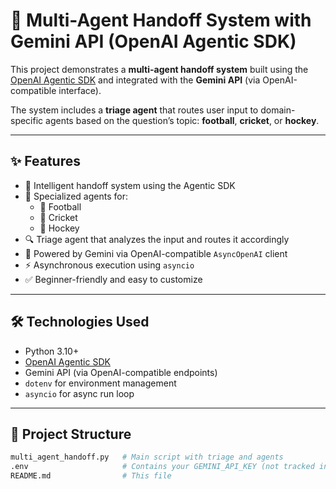 # 🤖 Multi-Agent Handoff System with Gemini API (OpenAI Agentic SDK)

This project demonstrates a **multi-agent handoff system** built using the [OpenAI Agentic SDK](https://github.com/openai/openai-agents-python) and integrated with the **Gemini API** (via OpenAI-compatible interface).

The system includes a **triage agent** that routes user input to domain-specific agents based on the question’s topic: **football**, **cricket**, or **hockey**.

---

## ✨ Features

- 🔁 Intelligent handoff system using the Agentic SDK
- 🧠 Specialized agents for:
  - 🏈 Football
  - 🏏 Cricket
  - 🏒 Hockey
- 🔍 Triage agent that analyzes the input and routes it accordingly
- 🧰 Powered by Gemini via OpenAI-compatible `AsyncOpenAI` client
- ⚡ Asynchronous execution using `asyncio`
- ✅ Beginner-friendly and easy to customize

---

## 🛠️ Technologies Used

- Python 3.10+
- [OpenAI Agentic SDK](https://github.com/openai/openai-agents-python)
- Gemini API (via OpenAI-compatible endpoints)
- `dotenv` for environment management
- `asyncio` for async run loop

---

## 📁 Project Structure

```bash
multi_agent_handoff.py   # Main script with triage and agents
.env                     # Contains your GEMINI_API_KEY (not tracked in Git)
README.md                # This file
